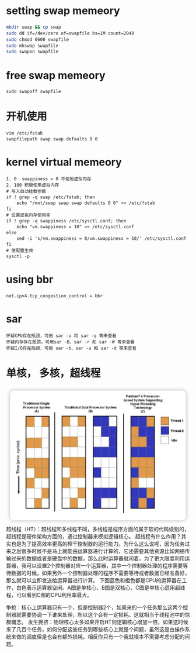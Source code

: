 # setting swap memeory
```bash
mkdir swap && cp swap
sudo dd if=/dev/zero of=swapfile bs=1M count=2048
sudo chmod 0600 swapfile
sudo mkswap swapfile
sudo swapon swapfile

``` 

# free swap memeory
```
sudo swapoff swapfile
```

# 开机使用 
```
vim /etc/fstab
swapfilepath swap swap defaults 0 0
```

# kernel virtual memeory
```
1. 0  swappiness = 0 不使用虚拟内存
2. 100 积极使用虚拟内存
# 写入自动挂载参数
if ! grep -q swap /etc/fstab; then
    echo "/mnt/swap swap swap defaults 0 0" >> /etc/fstab
fi
# 设置虚拟内存使用率
if ! grep -q swappiness /etc/sysctl.conf; then
    echo "vm.swappiness = 10" >> /etc/sysctl.conf
else
    sed -i 's/vm.swappiness = 0/vm.swappiness = 10/' /etc/sysctl.conf
fi
# 使配置生效
sysctl -p

```

# using bbr
```
net.ipv4.tcp_congestion_control = bbr

```

# sar
```
怀疑CPU存在瓶颈，可用 sar -u 和 sar -q 等来查看
怀疑内存存在瓶颈，可用sar -B、sar -r 和 sar -W 等来查看
怀疑I/O存在瓶颈，可用 sar -b、sar -u 和 sar -d 等来查看
```

# 单核， 多核，超线程
![Alt text](image-4.png)
超线程（HT）：超线程和多线程不同，多线程是程序方面的属于软的代码级别的，超线程是硬件架构方面的，通过控制器来模拟逻辑核心。
超线程有什么作用？其实也是为了提高效率更高的榨干控制器的运行能力。为什么这么说呢，因为任务过来之后很多时候不是马上就能由运算器进行计算的，它还需要其他资源比如网络传输过来的数据或者是硬盘中的数据，那么此时运算器就闲着，为了更大限度利用运算器，我可以设置2个控制器对应一个运算器，其中一个控制器处理的程序需要等待数据的时候，如果另外一个控制器处理的程序不需要等待或者数据已经准备好，那么就可以立即发送给运算器进行计算。
下图蓝色和橙色都是CPU的运算器在工作，白色表示运算器空闲。A图是单核心、B图是双核心、C图是单核心启用超线程，可以看到C图的CPU利用率最大。


争抢：核心上运算器只有一个，但是控制器2个，如果来的一个任务那么这两个控制器就需要协调一下谁来处理，所以这个会有一定损耗。这就相当于线程池中的惊群概念。
发生拥挤：物理核心太多如果开启HT则逻辑核心增加一倍，如果这时候来了几百个任务，如何分配这些任务到哪些核心上就是个问题，虽然这是由操作系统来做的调度但是也会有额外损耗，相反你只有一个我就根本不需要考虑分配的问题。